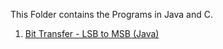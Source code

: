 This Folder contains the Programs in Java  and C. 
1. [Bit Transfer - LSB to MSB (Java)](https://github.com/Nameera046/SKILLRACK/blob/caac3dba214ef094b7414c7ae68873a171b3df4e/Bit%20Transfer%20-%20LSB%20to%20MSB.java)
